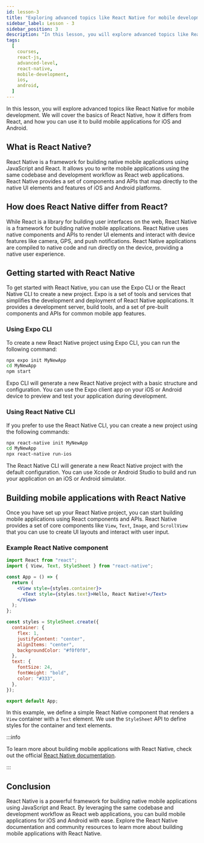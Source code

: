 ```yaml
---
id: lesson-3
title: "Exploring advanced topics like React Native for mobile development (Optional)"
sidebar_label: Lesson - 3
sidebar_position: 3
description: "In this lesson, you will explore advanced topics like React Native for mobile development. We will cover the basics of React Native, how it differs from React, and how you can use it to build mobile applications for iOS and Android."
tags:
  [
    courses,
    react-js,
    advanced-level,
    react-native,
    mobile-development,
    ios,
    android,
  ]
---
```


In this lesson, you will explore advanced topics like React Native for mobile development. We will cover the basics of React Native, how it differs from React, and how you can use it to build mobile applications for iOS and Android.

## What is React Native?

React Native is a framework for building native mobile applications using JavaScript and React. It allows you to write mobile applications using the same codebase and development workflow as React web applications. React Native provides a set of components and APIs that map directly to the native UI elements and features of iOS and Android platforms.

## How does React Native differ from React?

While React is a library for building user interfaces on the web, React Native is a framework for building native mobile applications. React Native uses native components and APIs to render UI elements and interact with device features like camera, GPS, and push notifications. React Native applications are compiled to native code and run directly on the device, providing a native user experience.

## Getting started with React Native

To get started with React Native, you can use the Expo CLI or the React Native CLI to create a new project. Expo is a set of tools and services that simplifies the development and deployment of React Native applications. It provides a development server, build tools, and a set of pre-built components and APIs for common mobile app features.

### Using Expo CLI

To create a new React Native project using Expo CLI, you can run the following command:

```bash
npx expo init MyNewApp
cd MyNewApp
npm start
```

Expo CLI will generate a new React Native project with a basic structure and configuration. You can use the Expo client app on your iOS or Android device to preview and test your application during development.

### Using React Native CLI

If you prefer to use the React Native CLI, you can create a new project using the following commands:

```bash
npx react-native init MyNewApp
cd MyNewApp
npx react-native run-ios
```

The React Native CLI will generate a new React Native project with the default configuration. You can use Xcode or Android Studio to build and run your application on an iOS or Android simulator.

## Building mobile applications with React Native

Once you have set up your React Native project, you can start building mobile applications using React components and APIs. React Native provides a set of core components like `View`, `Text`, `Image`, and `ScrollView` that you can use to create UI layouts and interact with user input.

### Example React Native component

```jsx
import React from "react";
import { View, Text, StyleSheet } from "react-native";

const App = () => {
  return (
    <View style={styles.container}>
      <Text style={styles.text}>Hello, React Native!</Text>
    </View>
  );
};

const styles = StyleSheet.create({
  container: {
    flex: 1,
    justifyContent: "center",
    alignItems: "center",
    backgroundColor: "#f0f0f0",
  },
  text: {
    fontSize: 24,
    fontWeight: "bold",
    color: "#333",
  },
});

export default App;
```

In this example, we define a simple React Native component that renders a `View` container with a `Text` element. We use the `StyleSheet` API to define styles for the container and text elements.

:::info

To learn more about building mobile applications with React Native, check out the official [React Native documentation](https://reactnative.dev/docs/getting-started).

:::

## Conclusion

React Native is a powerful framework for building native mobile applications using JavaScript and React. By leveraging the same codebase and development workflow as React web applications, you can build mobile applications for iOS and Android with ease. Explore the React Native documentation and community resources to learn more about building mobile applications with React Native.
